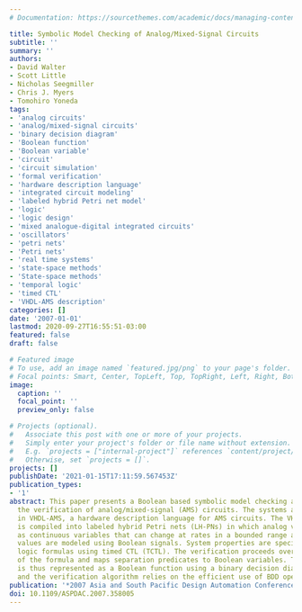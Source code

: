 ```yaml
---
# Documentation: https://sourcethemes.com/academic/docs/managing-content/

title: Symbolic Model Checking of Analog/Mixed-Signal Circuits
subtitle: ''
summary: ''
authors:
- David Walter
- Scott Little
- Nicholas Seegmiller
- Chris J. Myers
- Tomohiro Yoneda
tags:
- 'analog circuits'
- 'analog/mixed-signal circuits'
- 'binary decision diagram'
- 'Boolean function'
- 'Boolean variable'
- 'circuit'
- 'circuit simulation'
- 'formal verification'
- 'hardware description language'
- 'integrated circuit modeling'
- 'labeled hybrid Petri net model'
- 'logic'
- 'logic design'
- 'mixed analogue-digital integrated circuits'
- 'oscillators'
- 'petri nets'
- 'Petri nets'
- 'real time systems'
- 'state-space methods'
- 'State-space methods'
- 'temporal logic'
- 'timed CTL'
- 'VHDL-AMS description'
categories: []
date: '2007-01-01'
lastmod: 2020-09-27T16:55:51-03:00
featured: false
draft: false

# Featured image
# To use, add an image named `featured.jpg/png` to your page's folder.
# Focal points: Smart, Center, TopLeft, Top, TopRight, Left, Right, BottomLeft, Bottom, BottomRight.
image:
  caption: ''
  focal_point: ''
  preview_only: false

# Projects (optional).
#   Associate this post with one or more of your projects.
#   Simply enter your project's folder or file name without extension.
#   E.g. `projects = ["internal-project"]` references `content/project/deep-learning/index.md`.
#   Otherwise, set `projects = []`.
projects: []
publishDate: '2021-01-15T17:11:59.567453Z'
publication_types:
- '1'
abstract: This paper presents a Boolean based symbolic model checking algorithm for
  the verification of analog/mixed-signal (AMS) circuits. The systems are modeled
  in VHDL-AMS, a hardware description language for AMS circuits. The VHDL-AMS description
  is compiled into labeled hybrid Petri nets (LH-PNs) in which analog values are modeled
  as continuous variables that can change at rates in a bounded range and digital
  values are modeled using Boolean signals. System properties are specified as temporal
  logic formulas using timed CTL (TCTL). The verification proceeds over the structure
  of the formula and maps separation predicates to Boolean variables. The state space
  is thus represented as a Boolean function using a binary decision diagram (BDD)
  and the verification algorithm relies on the efficient use of BDD operations.
publication: '*2007 Asia and South Pacific Design Automation Conference*'
doi: 10.1109/ASPDAC.2007.358005
---
```

